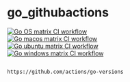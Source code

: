 # go_githubactions
[![Go OS matrix  CI workflow](https://github.com/githubfoam/go_githubactions/actions/workflows/matrix-wf.yml/badge.svg)](https://github.com/githubfoam/go_githubactions/actions/workflows/matrix-wf.yml)  
[![Go macos matrix CI workflow](https://github.com/githubfoam/go_githubactions/actions/workflows/macos-go-wf.yml/badge.svg)](https://github.com/githubfoam/go_githubactions/actions/workflows/macos-go-wf.yml)  
[![Go ubuntu matrix CI workflow](https://github.com/githubfoam/go_githubactions/actions/workflows/ubuntu-go-wf.yml/badge.svg)](https://github.com/githubfoam/go_githubactions/actions/workflows/ubuntu-go-wf.yml)  
[![Go windows matrix CI workflow](https://github.com/githubfoam/go_githubactions/actions/workflows/win-go-wf.yml/badge.svg)](https://github.com/githubfoam/go_githubactions/actions/workflows/win-go-wf.yml)  
~~~

https://github.com/actions/go-versions
~~~
